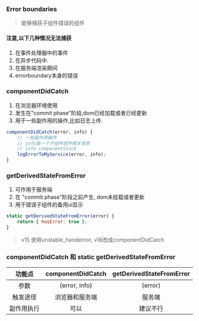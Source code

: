 ### Error boundaries
> 能够捕获子组件错误的组件

#### 注意,以下几种情况无法捕获
1. 在事件处理器中的事件
2. 在异步代码中.
3. 在服务端渲染期间
4. errorboundary本身的错误

### componentDidCatch
1. 在浏览器环境使用
2. 发生在"commit phase"阶段,dom已经加载或者已经更新
3. 用于一些副作用的操作,比如日志上传.
```js
componentDidCatch(error, info) {
    // 一些副作用操作
    // info是一个子组件组件相关信息 
    // info.componentStack
    logErrorToMyService(error, info);
}
```

### getDerivedStateFromError
1. 可作用于服务端
2. 在 "commit phase"阶段之前产生, dom未挂载或者更新
3. 用于错误子组件的备用ui显示
```js
static getDerivedStateFromError(error) {
    return { hasError: true };
}
```
> v15 使用unstable_handelrror, v16改成componentDidCatch

### componentDidCatch 和 static getDerivedStateFromError
|功能点|componentDidCatch|getDerivedStateFromError|
|:---:|:----:|:------:|
|参数|(error, info)|(error)|
|触发途径|浏览器和服务端|服务端|
|副作用执行|可以|建议不行|
